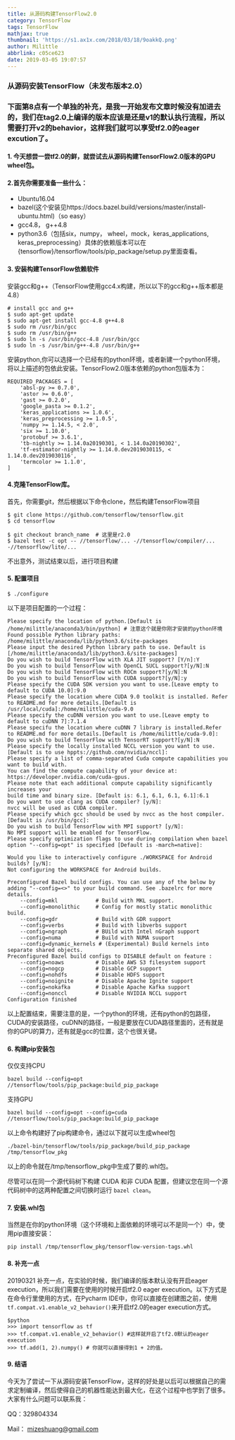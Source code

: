 ```yaml
---
title: 从源码构建TensorFlow2.0
category: TensorFlow
tags: TensorFlow
mathjax: true
thumbnail: 'https://s1.ax1x.com/2018/03/18/9oakkQ.png'
author: Milittle
abbrlink: c05ce623
date: 2019-03-05 19:07:57
---
```


### 从源码安装TensorFlow（未发布版本2.0）

### 下面第8点有一个单独的补充，是我一开始发布文章时候没有加进去的，我们在tag2.0上编译的版本应该是还是v1的默认执行流程，所以需要打开v2的behavior，这样我们就可以享受tf2.0的eager excution了。

#### 1. 今天想尝一尝tf2.0的鲜，就尝试去从源码构建TensorFlow2.0版本的GPU wheel包。

#### 2.首先你需要准备一些什么：

- Ubuntu16.04
- bazel(这个安装见https://docs.bazel.build/versions/master/install-ubuntu.html)（so easy）
- gcc4.8， g++4.8
- python3.6（包括six，numpy， wheel，mock，keras_applications, keras_preprocessing）具体的依赖版本可以在{tensorflow}/tensorflow/tools/pip_package/setup.py里面查看。

#### 3. 安装构建TensorFlow依赖软件

安装gcc和g++（TensorFlow使用gcc4.x构建，所以以下的gcc和g++版本都是4.8）

```shell
# install gcc and g++
$ sudo apt-get update
$ sudo apt-get install gcc-4.8 g++4.8
$ sudo rm /usr/bin/gcc 
$ sudo rm /usr/bin/g++
$ sudo ln -s /usr/bin/gcc-4.8 /usr/bin/gcc
$ sudo ln -s /usr/bin/g++-4.8 /usr/bin/g++
```

安装python,你可以选择一个已经有的python环境，或者新建一个python环境，将以上描述的包依此安装。TensorFlow2.0版本依赖的python包版本为：

```
REQUIRED_PACKAGES = [
    'absl-py >= 0.7.0',
    'astor >= 0.6.0',
    'gast >= 0.2.0',
    'google_pasta >= 0.1.2',
    'keras_applications >= 1.0.6',
    'keras_preprocessing >= 1.0.5',
    'numpy >= 1.14.5, < 2.0',
    'six >= 1.10.0',
    'protobuf >= 3.6.1',
    'tb-nightly >= 1.14.0a20190301, < 1.14.0a20190302',
    'tf-estimator-nightly >= 1.14.0.dev2019030115, < 1.14.0.dev2019030116',
    'termcolor >= 1.1.0',
]
```

#### 4.克隆TensorFlow库。

首先，你需要git，然后根据以下命令clone，然后构建TensorFlow项目

```shell
$ git clone https://github.com/tensorflow/tensorflow.git
$ cd tensorflow

$ git checkout branch_name  # 这里是r2.0
$ bazel test -c opt -- //tensorflow/... -//tensorflow/compiler/... -//tensorflow/lite/...
```

不出意外，测试结束以后，进行项目构建

####  5. 配置项目

```shell
$ ./configure
```

以下是项目配置的一个过程：

```shell
Please specify the location of python.[Default is /home/milittle/anaconda3/bin/python] # 注意这个就是你刚才安装的python环境
Found possible Python library paths:
/home/milittle/anaconda/lib/python3.6/site-packages
Please input the desired Python library path to use. Default is [/home/milittle/anaconda3/lib/python3.6/site-packages]
Do you wish to build TensorFlow with XLA JIT support? [Y/n]:Y
Do you wish to build TensorFlow with OpenCL SUCL support?[y/N]:N
Do you wish to build TensorFlow with ROCm support?[y/N]:N
Do you wish to build TensorFlow with CUDA support?[y/N]:y
Please specify the CUDA SDK version you want to use.[Leave empty to default to CUDA 10.0]:9.0
Please specify the location where CUDA 9.0 toolkit is installed. Refer to README.md for more details.[Default is /usr/local/cuda]:/home/milittle/cuda-9.0
Please specify the cuDNN version you want to use.[Leave empty to default to cuDNN 7]:7.1.4
Please specifu the location where cuDNN 7 library is installed.Refer to README.md for more details.[Default is /home/milittle/cuda-9.0]:
Do you wish to build TensorFlow with TensorRT support?[y/N]:N
Please specify the locally installed NCCL version you want to use. [Default is to use hppts://github.com/nvidia/nccl]:
Please specify a list of comma-separated Cuda compute capabilities you want to build with.
You can find the compute capability of your device at: https://developer.nvidia.com/cuda-gpus.
Please note that each additional compute capability significantly increases your
build time and binary size. [Default is: 6.1, 6.1, 6.1, 6.1]:6.1
Do you want to use clang as CUDA compiler? [y/N]:
nvcc will be used as CUDA compiler.
Please specify which gcc should be used by nvcc as the host compiler. [Default is /usr/bin/gcc]:
Do you wish to build TensorFlow with MPI support? [y/N]:
No MPI support will be enabled for TensorFlow.
Please specify optimization flags to use during compilation when bazel option "--config=opt" is specified [Default is -march=native]:

Would you like to interactively configure ./WORKSPACE for Android builds? [y/N]:
Not configuring the WORKSPACE for Android builds.

Preconfigured Bazel build configs. You can use any of the below by adding "--config=<>" to your build command. See .bazelrc for more details.
    --config=mkl            # Build with MKL support.
    --config=monolithic     # Config for mostly static monolithic build.
    --config=gdr			# Build with GDR support
    --config=verbs			# Build with libverbs support
    --config=ngraph			# BUild with Intel nGraph support
    --config=numa			# Build with NUMA suuport
    --config=dynamic_kernels # (Experimental) Build kernels into separate shared objects.
Preconfigured Bazel build configs to DISABLE default on feature :
	--config=noaws			# Disable AWS S3 filesystem support
	--config=nogcp			# Disable GCP support
	--config=nohdfs			# Disable HDFS support
	--config=noignite		# Disable Apache Ignite support
	--config=nokafka		# Disable Apache Kafka support
	--config=nonccl			# Disable NVIDIA NCCL support
Configuration finished
```

以上配置结束，需要注意的是，一个python的环境，还有python的包路径，CUDA的安装路径，cuDNN的路径，一般是要放在CUDA路径里面的，还有就是你的GPU的算力，还有就是gcc的位置，这个也很关键。

#### 6. 构建pip安装包

仅仅支持CPU

```
bazel build --config=opt //tensorflow/tools/pip_package:build_pip_package
```

支持GPU

```
bazel build --config=opt --config=cuda //tensorflow/tools/pip_package:build_pip_package
```

以上命令构建好了pip构建命令，通过以下就可以生成wheel包

```
./bazel-bin/tensorflow/tools/pip_package/build_pip_package /tmp/tensorflow_pkg
```

以上的命令就在/tmp/tensorflow_pkg中生成了要的.whl包。

尽管可以在同一个源代码树下构建 CUDA 和非 CUDA 配置，但建议您在同一个源代码树中的这两种配置之间切换时运行 `bazel clean`。

#### 7. 安装.whl包

当然是在你的python环境（这个环境和上面依赖的环境可以不是同一个）中，使用pip直接安装：

```
pip install /tmp/tensorflow_pkg/tensorflow-version-tags.whl
```

#### 8. 补充一点

20190321 补充一点，在实验的时候，我们编译的版本默认没有开启eager execution，所以我们需要在使用的时候开启tf2.0 eager execution。以下方式是在命令行里使用的方式，在Pycharm IDE中，你可以直接在创建图之前，使用`tf.compat.v1.enable_v2_behavior()`来开启tf2.0的eager execution方式。

```shell
$python
>>> import tensorflow as tf
>>> tf.compat.v1.enable_v2_behavior() #这样就开启了tf2.0默认的eager execution
>>> tf.add(1, 2).numpy() # 你就可以直接得到1 + 2的值。
```

#### 9. 结语

今天为了尝试一下从源码安装TensorFlow，这样的好处是以后可以根据自己的需求定制编译，然后使得自己的机器性能达到最大化，在这个过程中也学到了很多。大家有什么问题可以联系我：

QQ：329804334

Mail： mizeshuang@gmail.com
